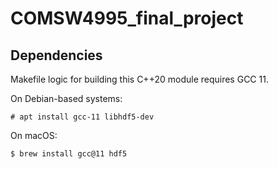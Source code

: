 # COMSW4995_final_project

## Dependencies

Makefile logic for building this C++20 module requires GCC 11.

On Debian-based systems:

```
# apt install gcc-11 libhdf5-dev
```

On macOS:

```
$ brew install gcc@11 hdf5
```

